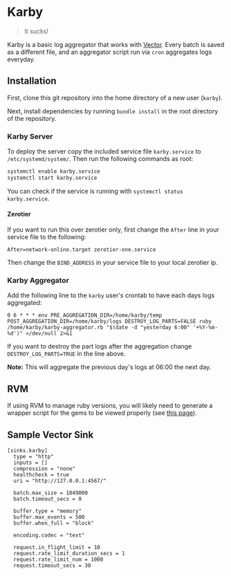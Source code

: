 # Karby
> It sucks!

Karby is a basic log aggregator that works with [Vector](https://github.com/timberio/vector). Every batch is saved as a different file, and an aggregator script run via `cron` aggregates logs everyday.

## Installation
First, clone this git repository into the home directory of a new user (`karby`).

Next, install dependencies by running `bundle install` in the root directory of the repository.

### Karby Server
To deploy the server copy the included service file `karby.service` to `/etc/systemd/system/`. Then run the following commands as root:
```sh
systemctl enable karby.service
systemctl start karby.service
```

You can check if the service is running with `systemctl status karby.service`.

#### Zerotier
If you want to run this over zerotier only, first change the `After` line in your service file to the following:
```
After=network-online.target zerotier-one.service
```
Then change the `BIND_ADDRESS` in your service file to your local zerotier ip.

### Karby Aggregator
Add the following line to the `karby` user's crontab to have each days logs aggregated:
```
0 6 * * * env PRE_AGGREGATION_DIR=/home/karby/temp POST_AGGREGATION_DIR=/home/karby/logs DESTROY_LOG_PARTS=FALSE ruby /home/karby/karby-aggregator.rb "$(date -d "yesterday 6:00" '+%Y-%m-%d')" >/dev/null 2>&1
```

If you want to destroy the part logs after the aggregation change `DESTROY_LOG_PARTS=TRUE` in the line above.

**Note:** This will aggregate the previous day's logs at 06:00 the next day.

## RVM
If using RVM to manage ruby versions, you will likely need to generate a wrapper script for the gems to be viewed properly (see [this page](https://rvm.io/integration/init-d)).

## Sample Vector Sink
```
[sinks.karby]
  type = "http"
  inputs = []
  compression = "none"
  healthcheck = true
  uri = "http://127.0.0.1:4567/"

  batch.max_size = 1049000
  batch.timeout_secs = 0

  buffer.type = "memory"
  buffer.max_events = 500
  buffer.when_full = "block"

  encoding.codec = "text"

  request.in_flight_limit = 10
  request.rate_limit_duration_secs = 1
  request.rate_limit_num = 1000
  request.timeout_secs = 30
```
